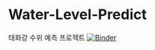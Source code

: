 # Water-Level-Predict
태화강 수위 예측 프로젝트
[![Binder](https://mybinder.org/badge_logo.svg)](https://mybinder.org/v2/gh/Kwater-AILab/Water-Level-Predict/HEAD)
